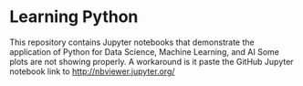 # Learning Python
This repository contains Jupyter notebooks that demonstrate the application of Python for Data Science, Machine Learning, and AI
Some plots are not showing properly. A workaround is it paste the GitHub Jupyter notebook link to http://nbviewer.jupyter.org/
